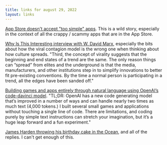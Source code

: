 ```yaml
---
title: links for august 29, 2022
layout: links
---
```


[App Store doesn't accept "too simple" apps](https://notes.alinpanaitiu.com/Dealing%20with%20App%20Store%20rejections). This is a wild story, especially in the context of all the crappy / scammy apps that are in the App Store.

[Why Is This Interesting interview with W. David Marx](https://whyisthisinteresting.substack.com/p/the-status-and-culture-interview), especially the bits about how the viral contagion model is the wrong one when thinking about how culture spreads. "Third, the concept of virality suggests that the beginning and end states of a trend are the same. The only reason things can “spread” from elites and the underground is that the media, manufacturers, and other institutions step in to simplify innovations to better fit pre-existing conventions. By the time a normal person is participating in a trend, all the edges have been sanded off."

[Building games and apps entirely through natural language using OpenAI’s code-davinci model](https://andrewmayneblog.wordpress.com/2022/03/17/building-games-and-apps-entirely-through-natural-language-using-openais-davinci-code-model/). "TL;DR: OpenAI has a new code generating model that’s improved in a number of ways and can handle nearly two times as much text (4,000 tokens.) I built several small games and applications without touching a single line of code. There are limitations, and coding purely by simple text instructions can stretch your imagination, but it’s a huge leap forward and a fun experiment." 

[James Harden throwing his birthday cake in the Ocean](https://twitter.com/dailyloudclips/status/1563246595948560384), and all of the replies. I can't get enough of this.
